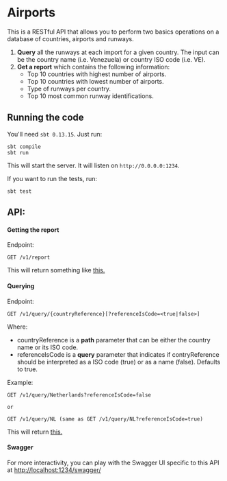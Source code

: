 # Airports

This is a RESTful API that allows you to perform two basics operations on a database of countries, airports and runways.

1. **Query** all the runways at each import for a given country. The input can be the country name (i.e. Venezuela) or country ISO code (i.e. VE).
2. **Get a report** which contains the following information:
    - Top 10 countries with highest number of airports.
    - Top 10 countries with lowest number of airports.
    - Type of runways per country.
    - Top 10 most common runway identifications.
    
## Running the code

You'll need `sbt 0.13.15`. Just run:
    
```
sbt compile
sbt run
```
    
This will start the server. It will listen on `http://0.0.0.0:1234`.
    
If you want to run the tests, run:
    
```
sbt test
```
    
## API:
 
 #### Getting the report
 
 Endpoint:
 
 ```
 GET /v1/report
 ```
 
 This will return something like [this.](https://github.com/jesus-a-martinez-v/airports/blob/master/report.json)
 
 
 #### Querying
 
 Endpoint:
 
 
```
GET /v1/query/{countryReference}[?referenceIsCode=<true|false>]
```

Where:
    
* countryReference is a **path** parameter that can be either the country name or its ISO code.
* referenceIsCode is a **query** parameter that indicates if contryReference should be interpreted as a ISO code (true) or as a name (false). Defaults to true.

Example: 

```
GET /v1/query/Netherlands?referenceIsCode=false

or

GET /v1/query/NL (same as GET /v1/query/NL?referenceIsCode=true)

```

This will return [this.](https://github.com/jesus-a-martinez-v/airports/blob/master/query.json)

#### Swagger

For more interactivity, you can play with the Swagger UI specific to this API at [http://localhost:1234/swagger/](http://localhost:1234/swagger/)


